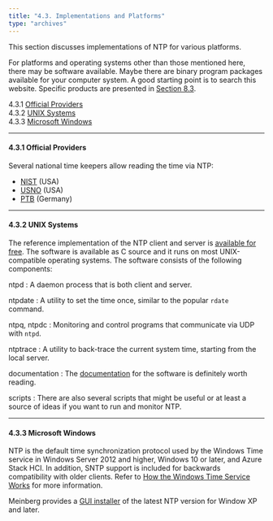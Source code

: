 ```yaml
---
title: "4.3. Implementations and Platforms"
type: "archives"
--- 
```


This section discusses implementations of NTP for various platforms.

For platforms and operating systems other than those mentioned here, there may be software available. Maybe there are binary program packages available for your computer system. A good starting point is to search this website. Specific products are presented in [Section 8.3](/ntpfaq/ntp-s-trbl-spec/).

4.3.1 [Official Providers](#431-official-providers)    
4.3.2 [UNIX Systems](#432-unix-systems)   
4.3.3 [Microsoft Windows](#433-microsoft-windows)      

* * *

#### 4.3.1 Official Providers

Several national time keepers allow reading the time via NTP:

* [NIST](https://www.nist.gov/time-frequency) (USA)
* [USNO](https://www.cnmoc.usff.navy.mil/Organization/United-States-Naval-Observatory/Precise-Time-Department/Network-Time-Protocol-NTP/) (USA)
* [PTB](https://www.ptb.de/cms/en/ptb/fachabteilungen/abtq/gruppe-q4/ref-q42/time-synchronization-of-computers-using-the-network-time-protocol-ntp.html) (Germany)

* * *

#### 4.3.2 UNIX Systems

The reference implementation of the NTP client and server is [available for free](/downloads/). The software is available as C source and it runs on most UNIX-compatible operating systems. The software consists of the following components:

ntpd
: A daemon process that is both client and server.

ntpdate
: A utility to set the time once, similar to the popular `rdate` command.

ntpq, ntpdc
: Monitoring and control programs that communicate via UDP with `ntpd`.

ntptrace
: A utility to back-trace the current system time, starting from the local server.

documentation
: The [documentation](/documentation/4.2.8-series/) for the software is definitely worth reading.

scripts
: There are also several scripts that might be useful or at least a source of ideas if you want to run and monitor NTP.

* * *

#### 4.3.3 Microsoft Windows

NTP is the default time synchronization protocol used by the Windows Time service in Windows Server 2012 and higher, Windows 10 or later, and Azure Stack HCI. In addition, SNTP support is included for backwards compatibility with older clients. Refer to [How the Windows Time Service Works](https://docs.microsoft.com/en-us/windows-server/networking/windows-time-service/how-the-windows-time-service-works) for more information.

Meinberg provides a [GUI installer](https://www.meinbergglobal.com/english/sw/ntp.htm#ntp_stable) of the latest NTP version for Window XP and later.